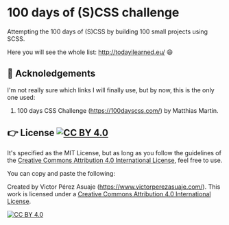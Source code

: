 # 100 days of (S)CSS challenge

Attempting the 100 days of (S)CSS by building 100 small projects using SCSS. 

Here you will see the whole list: http://todayilearned.eu/ 😄

## 🤘 Acknoledgements

I'm not really sure which links I will finally use, but by now, this is the only one used:
1. 100 days CSS Challenge (https://100dayscss.com/) by Matthias Martin.


## 👉 License [![CC BY 4.0][cc-by-shield]][cc-by]

It's specified as the MIT License, but as long as you follow the guidelines of the
[Creative Commons Attribution 4.0 International License][cc-by], feel free to use.

You can copy and paste the following:

Created by Victor Pérez Asuaje (https://www.victorperezasuaje.com/). This work is licensed under a
[Creative Commons Attribution 4.0 International License][cc-by]. 

[![CC BY 4.0][cc-by-image]][cc-by]

[cc-by]: http://creativecommons.org/licenses/by/4.0/
[cc-by-image]: https://i.creativecommons.org/l/by/4.0/88x31.png
[cc-by-shield]: https://img.shields.io/badge/License-CC%20BY%204.0-lightgrey.svg
